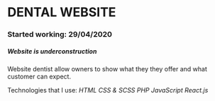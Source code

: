 # DENTAL WEBSITE
### Started working: 29/04/2020
##### *Website is underconstruction*

Website dentist allow owners to show what they they offer and what customer can expect.

Technologies that I use:
*HTML*
*CSS & SCSS*
*PHP*
*JavaScript*
*React.js*